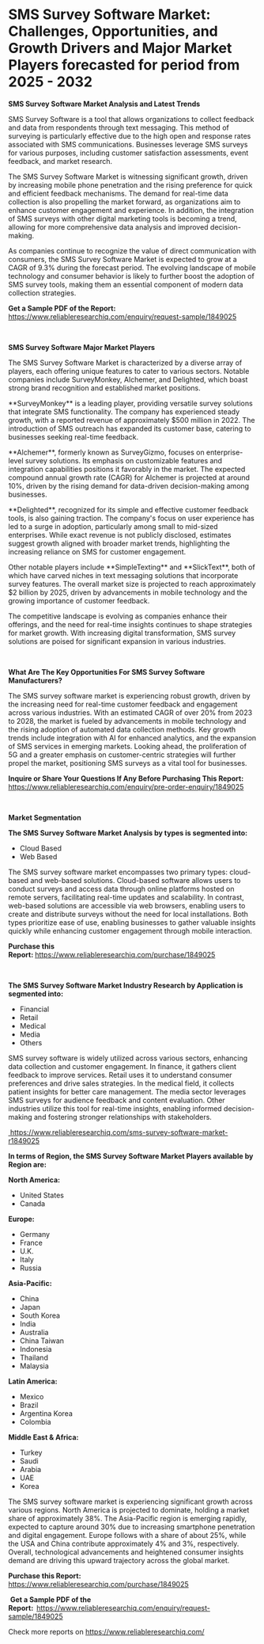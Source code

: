 <p><h1>SMS Survey Software Market: Challenges, Opportunities, and Growth Drivers and Major Market Players forecasted for period from 2025 - 2032</h1></p><p><strong>SMS Survey Software Market Analysis and Latest Trends</strong></p>
<p><p>SMS Survey Software is a tool that allows organizations to collect feedback and data from respondents through text messaging. This method of surveying is particularly effective due to the high open and response rates associated with SMS communications. Businesses leverage SMS surveys for various purposes, including customer satisfaction assessments, event feedback, and market research.</p><p>The SMS Survey Software Market is witnessing significant growth, driven by increasing mobile phone penetration and the rising preference for quick and efficient feedback mechanisms. The demand for real-time data collection is also propelling the market forward, as organizations aim to enhance customer engagement and experience. In addition, the integration of SMS surveys with other digital marketing tools is becoming a trend, allowing for more comprehensive data analysis and improved decision-making.</p><p>As companies continue to recognize the value of direct communication with consumers, the SMS Survey Software Market is expected to grow at a CAGR of 9.3% during the forecast period. The evolving landscape of mobile technology and consumer behavior is likely to further boost the adoption of SMS survey tools, making them an essential component of modern data collection strategies.</p></p>
<p><strong>Get a Sample PDF of the Report:&nbsp;</strong> <a href="https://www.reliableresearchiq.com/enquiry/request-sample/1849025?utm_campaign=3259&utm_medium=2&utm_source=Github&utm_content=ia&utm_term=11032025&utm_id=sms-survey-software">https://www.reliableresearchiq.com/enquiry/request-sample/1849025</a></p>
<p>&nbsp;</p>
<p><strong>SMS Survey Software Major Market Players</strong></p>
<p><p>The SMS Survey Software Market is characterized by a diverse array of players, each offering unique features to cater to various sectors. Notable companies include SurveyMonkey, Alchemer, and Delighted, which boast strong brand recognition and established market positions. </p><p>**SurveyMonkey** is a leading player, providing versatile survey solutions that integrate SMS functionality. The company has experienced steady growth, with a reported revenue of approximately $500 million in 2022. The introduction of SMS outreach has expanded its customer base, catering to businesses seeking real-time feedback.</p><p>**Alchemer**, formerly known as SurveyGizmo, focuses on enterprise-level survey solutions. Its emphasis on customizable features and integration capabilities positions it favorably in the market. The expected compound annual growth rate (CAGR) for Alchemer is projected at around 10%, driven by the rising demand for data-driven decision-making among businesses.</p><p>**Delighted**, recognized for its simple and effective customer feedback tools, is also gaining traction. The company's focus on user experience has led to a surge in adoption, particularly among small to mid-sized enterprises. While exact revenue is not publicly disclosed, estimates suggest growth aligned with broader market trends, highlighting the increasing reliance on SMS for customer engagement.</p><p>Other notable players include **SimpleTexting** and **SlickText**, both of which have carved niches in text messaging solutions that incorporate survey features. The overall market size is projected to reach approximately $2 billion by 2025, driven by advancements in mobile technology and the growing importance of customer feedback.</p><p>The competitive landscape is evolving as companies enhance their offerings, and the need for real-time insights continues to shape strategies for market growth. With increasing digital transformation, SMS survey solutions are poised for significant expansion in various industries.</p></p>
<p>&nbsp;</p>
<p><strong>What Are The Key Opportunities For SMS Survey Software Manufacturers?</strong></p>
<p><p>The SMS survey software market is experiencing robust growth, driven by the increasing need for real-time customer feedback and engagement across various industries. With an estimated CAGR of over 20% from 2023 to 2028, the market is fueled by advancements in mobile technology and the rising adoption of automated data collection methods. Key growth trends include integration with AI for enhanced analytics, and the expansion of SMS services in emerging markets. Looking ahead, the proliferation of 5G and a greater emphasis on customer-centric strategies will further propel the market, positioning SMS surveys as a vital tool for businesses.</p></p>
<p><strong>Inquire or Share Your Questions If Any Before Purchasing This Report:</strong> <a href="https://www.reliableresearchiq.com/enquiry/pre-order-enquiry/1849025?utm_campaign=3259&utm_medium=2&utm_source=Github&utm_content=ia&utm_term=11032025&utm_id=sms-survey-software">https://www.reliableresearchiq.com/enquiry/pre-order-enquiry/1849025</a></p>
<p>&nbsp;</p>
<p><strong>Market Segmentation</strong></p>
<p><strong>The SMS Survey Software Market Analysis by types is segmented into:</strong></p>
<p><ul><li>Cloud Based</li><li>Web Based</li></ul></p>
<p><p>The SMS survey software market encompasses two primary types: cloud-based and web-based solutions. Cloud-based software allows users to conduct surveys and access data through online platforms hosted on remote servers, facilitating real-time updates and scalability. In contrast, web-based solutions are accessible via web browsers, enabling users to create and distribute surveys without the need for local installations. Both types prioritize ease of use, enabling businesses to gather valuable insights quickly while enhancing customer engagement through mobile interaction.</p></p>
<p><strong>Purchase this Report:&nbsp;</strong><a href="https://www.reliableresearchiq.com/purchase/1849025?utm_campaign=3259&utm_medium=2&utm_source=Github&utm_content=ia&utm_term=11032025&utm_id=sms-survey-software">https://www.reliableresearchiq.com/purchase/1849025</a></p>
<p>&nbsp;</p>
<p><strong>The SMS Survey Software Market Industry Research by Application is segmented into:</strong></p>
<p><ul><li>Financial</li><li>Retail</li><li>Medical</li><li>Media</li><li>Others</li></ul></p>
<p><p>SMS survey software is widely utilized across various sectors, enhancing data collection and customer engagement. In finance, it gathers client feedback to improve services. Retail uses it to understand consumer preferences and drive sales strategies. In the medical field, it collects patient insights for better care management. The media sector leverages SMS surveys for audience feedback and content evaluation. Other industries utilize this tool for real-time insights, enabling informed decision-making and fostering stronger relationships with stakeholders.</p></p>
<p><a href="https://www.reliableresearchiq.com/sms-survey-software-market-r1849025?utm_campaign=3259&utm_medium=2&utm_source=Github&utm_content=ia&utm_term=11032025&utm_id=sms-survey-software">&nbsp;https://www.reliableresearchiq.com/sms-survey-software-market-r1849025</a></p>
<p><strong>In terms of Region, the SMS Survey Software Market Players available by Region are:</strong></p>
<p>
    <p> <strong> North America: </strong>
        <ul>
            <li>United States</li>
            <li>Canada</li>
        </ul>
        </p> 
    <p> <strong> Europe: </strong>
        <ul>
            <li>Germany</li>
            <li>France</li>
            <li>U.K.</li>
            <li>Italy</li>
            <li>Russia</li>
        </ul>
        </p> 
    <p> <strong> Asia-Pacific: </strong>
        <ul>
            <li>China</li>
            <li>Japan</li>
            <li>South Korea</li>
            <li>India</li>
            <li>Australia</li>
            <li>China Taiwan</li>
            <li>Indonesia</li>
            <li>Thailand</li>
            <li>Malaysia</li>
        </ul>
        </p> 
    <p> <strong> Latin America: </strong>
        <ul>
            <li>Mexico</li>
            <li>Brazil</li>
            <li>Argentina Korea</li>
            <li>Colombia</li>
        </ul>
        </p> 
    <p> <strong> Middle East & Africa: </strong>
        <ul>
            <li>Turkey</li>
            <li>Saudi</li>
            <li>Arabia</li>
            <li>UAE</li>
            <li>Korea</li>
        </ul>
    </p>
    </p>
<p><p>The SMS survey software market is experiencing significant growth across various regions. North America is projected to dominate, holding a market share of approximately 38%. The Asia-Pacific region is emerging rapidly, expected to capture around 30% due to increasing smartphone penetration and digital engagement. Europe follows with a share of about 25%, while the USA and China contribute approximately 4% and 3%, respectively. Overall, technological advancements and heightened consumer insights demand are driving this upward trajectory across the global market.</p></p>
<p><strong>Purchase this Report: </strong><a href="https://www.reliableresearchiq.com/purchase/1849025?utm_campaign=3259&utm_medium=2&utm_source=Github&utm_content=ia&utm_term=11032025&utm_id=sms-survey-software">https://www.reliableresearchiq.com/purchase/1849025</a></p>
<p>&nbsp;<strong>Get a Sample PDF of the Report:&nbsp;&nbsp;</strong><a href="https://www.reliableresearchiq.com/enquiry/request-sample/1849025?utm_campaign=3259&utm_medium=2&utm_source=Github&utm_content=ia&utm_term=11032025&utm_id=sms-survey-software">https://www.reliableresearchiq.com/enquiry/request-sample/1849025</a></p>
<p><strong></strong></p>
<p>Check more reports on <a href="https://www.reliableresearchiq.com/?utm_campaign=3259&utm_medium=2&utm_source=Github&utm_content=ia&utm_term=11032025&utm_id=sms-survey-software">https://www.reliableresearchiq.com/</a></p>